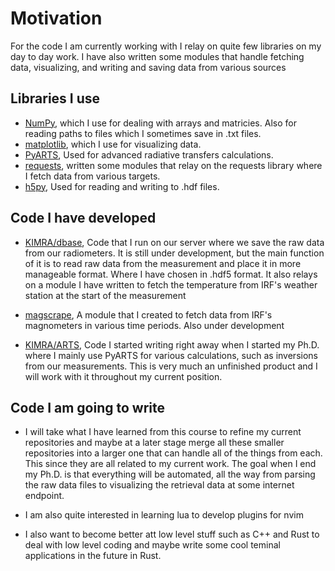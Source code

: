 # Motivation

For the code I am currently working with I relay on quite few libraries on my day to day work. I
have also written some modules that handle fetching data, visualizing, and writing and saving data
from various sources

## Libraries I use

* [NumPy](https://numpy.org/doc/stable/), which I use for dealing with arrays and matricies. Also
for reading paths to files which I sometimes save in .txt files.
* [matplotlib](https://matplotlib.org/), which I use for visualizing data.
* [PyARTS](https://atmtools.github.io/arts-docs-2.6/index.html), Used for advanced radiative
transfers calculations.
* [requests](https://requests.readthedocs.io/en/latest/), written some modules that relay on the
requests library where I fetch data from various targets.
* [h5py](https://docs.h5py.org/en/stable/), Used for reading and writing to .hdf files.


## Code I have developed

* [KIMRA/dbase](https://gitlab.irf.se/kimra/dbase/-/tree/main/utils?ref_type=heads), Code that I run on
our server where we save the raw data from our radiometers. It is still under development, but the
main function of it is to read raw data from the measurement and place it in more manageable format.
Where I have chosen in .hdf5 format. It also relays on a module I have written to fetch the
temperature from IRF's weather station at the start of the measurement

* [magscrape](https://gitlab.irf.se/richardj/magscrape), A module that I created to fetch data from
  IRF's magnometers in various time periods. Also under development

* [KIMRA/ARTS](https://gitlab.irf.se/kimra/ARTS), Code I started writing right away when I started
my Ph.D. where I mainly use PyARTS for various calculations, such as inversions from our
measurements. This is very much an unfinished product and I will work with it throughout my current
position.

## Code I am going to write

* I will take what I have learned from this course to refine my current repositories and maybe at a
later stage merge all these smaller repositories into a larger one that can handle all of the things
from each. This since they are all related to my current work. The goal when I end my Ph.D. is that
everything will be automated, all the way from parsing the raw data files to visualizing the
retrieval data at some internet endpoint.

* I am also quite interested in learning lua to develop plugins for nvim
* I also want to become better att low level stuff such as C++ and Rust to deal with low level
coding and maybe write some cool teminal applications in the future in Rust.



